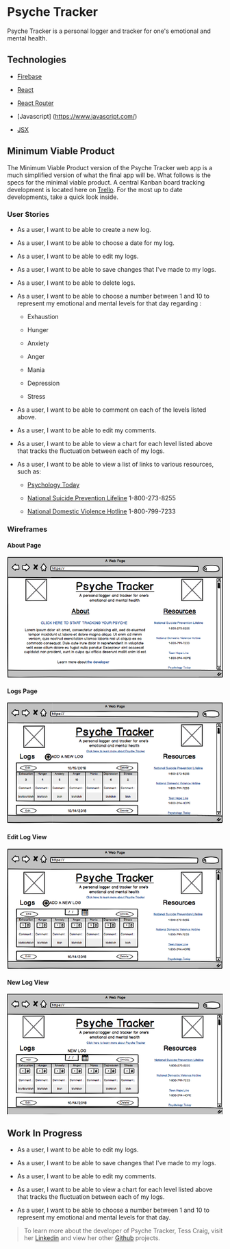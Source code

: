 # Psyche Tracker

Psyche Tracker is a personal logger and tracker for one's emotional and mental health.

## Technologies 

- [Firebase](https://firebase.google.com/)

- [React](https://reactjs.org/)

- [React Router](https://reacttraining.com/react-router/web/guides/philosophy)

- [Javascript] (https://www.javascript.com/)

- [JSX](https://reactjs.org/docs/introducing-jsx.html)

## Minimum Viable Product 

The Minimum Viable Product version of the Psyche Tracker web app is a much simplified version of what the final app will be. What follows is the specs for the minimal viable product. A central Kanban board tracking development is located here on [Trello](https://trello.com/b/W5GjPpR9/project-3). For the most up to date developments, take a quick look inside.

 ### User Stories

  - As a user, I want to be able to create a new log.

  - As a user, I want to be able to choose a date for my log.

  - As a user, I want to be able to edit my logs.

  - As a user, I want to be able to save changes that I've made to my logs.

  - As a user, I want to be able to delete logs.

  - As a user, I want to be able to choose a number between 1 and 10 to represent my emotional and mental levels for that day regarding :

      - Exhaustion

      - Hunger

      - Anxiety

      - Anger

      - Mania

      - Depression

      - Stress

  - As a user, I want to be able to comment on each of the levels listed above.

  - As a user, I want to be able to edit my comments.

  - As a user, I want to be able to view a chart for each level listed above that tracks the fluctuation between each of my logs.

  - As a user, I want to be able to view a list of links to various resources, such as:

      - [Psychology Today](https://www.psychologytoday.com/)

      - [National Suicide Prevention Lifeline](https://suicidepreventionlifeline.org/) 1-800-273-8255

      - [National Domestic Violence Hotline](http://www.thehotline.org/) 1-800-799-7233

 ### Wireframes

 #### About Page
 ![About Page](./src/static/images/about.png)

 #### Logs Page
 ![Logs Page](./src/static/images/log.png)

 #### Edit Log View
 ![Edit Log View](./src/static/images/edit-log.png)

 #### New Log View
 ![New Log View](./src/static/images/new-log.png)
 
 ## Work In Progress
 
  - As a user, I want to be able to edit my logs.

  - As a user, I want to be able to save changes that I've made to my logs.
  
  - As a user, I want to be able to edit my comments.

  - As a user, I want to be able to view a chart for each level listed above that tracks the fluctuation between each of my logs.

- As a user, I want to be able to choose a number between 1 and 10 to represent my emotional and mental levels for that day.

 > To learn more about the developer of Psyche Tracker, Tess Craig, visit her [Linkedin](https://www.linkedin.com/in/tessashleycraig/) and view her other [Github](https://github.com/TessACraig89) projects.
